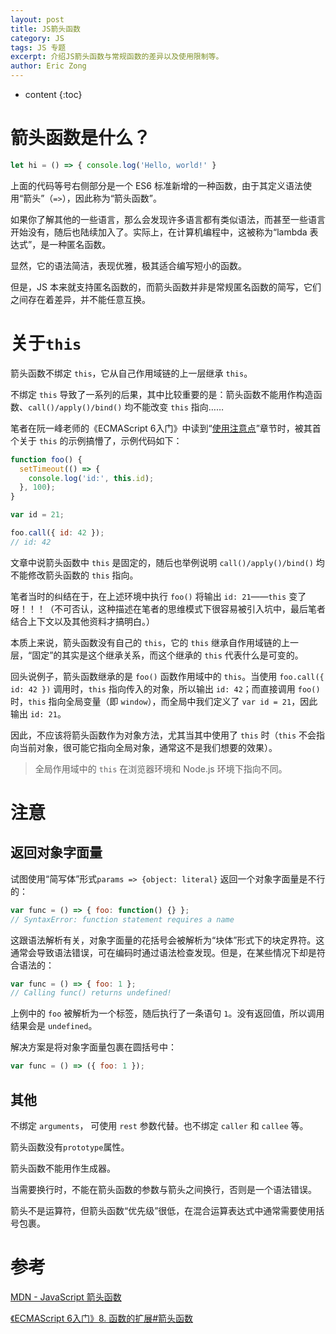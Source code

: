 ```yaml
---
layout: post
title: JS箭头函数
category: JS
tags: JS 专题
excerpt: 介绍JS箭头函数与常规函数的差异以及使用限制等。
author: Eric Zong
---
```


* content
{:toc}

# 箭头函数是什么？

```js
let hi = () => { console.log('Hello, world!' }
```

上面的代码等号右侧部分是一个 ES6 标准新增的一种函数，由于其定义语法使用“箭头”（`=>`），因此称为“箭头函数”。

如果你了解其他的一些语言，那么会发现许多语言都有类似语法，而甚至一些语言开始没有，随后也陆续加入了。实际上，在计算机编程中，这被称为“lambda 表达式”，是一种匿名函数。

显然，它的语法简洁，表现优雅，极其适合编写短小的函数。

但是，JS 本来就支持匿名函数的，而箭头函数并非是常规匿名函数的简写，它们之间存在着差异，并不能任意互换。

# 关于`this`

箭头函数不绑定 `this`，它从自己作用域链的上一层继承 `this`。

不绑定 `this` 导致了一系列的后果，其中比较重要的是：箭头函数不能用作构造函数、`call()/apply()/bind()` 均不能改变 `this` 指向……

笔者在阮一峰老师的《ECMAScript 6入门》中读到“[使用注意点](http://es6.ruanyifeng.com/#docs/function#%E4%BD%BF%E7%94%A8%E6%B3%A8%E6%84%8F%E7%82%B9)”章节时，被其首个关于 `this` 的示例搞懵了，示例代码如下：

```js
function foo() {
  setTimeout(() => {
    console.log('id:', this.id);
  }, 100);
}

var id = 21;

foo.call({ id: 42 });
// id: 42
```

文章中说箭头函数中 `this` 是固定的，随后也举例说明 `call()/apply()/bind()` 均不能修改箭头函数的 `this` 指向。

笔者当时的纠结在于，在上述环境中执行 `foo()` 将输出 `id: 21`——`this` 变了呀！！！（不可否认，这种描述在笔者的思维模式下很容易被引入坑中，最后笔者结合上下文以及其他资料才搞明白。）

本质上来说，箭头函数没有自己的 `this`，它的 `this` 继承自作用域链的上一层，“固定”的其实是这个继承关系，而这个继承的 `this` 代表什么是可变的。

回头说例子，箭头函数继承的是 `foo()` 函数作用域中的 `this`。当使用 `foo.call({ id: 42 })` 调用时，`this` 指向传入的对象，所以输出 `id: 42`；而直接调用 `foo()` 时，`this` 指向全局变量（即 `window`），而全局中我们定义了 `var id = 21`，因此输出 `id: 21`。

因此，不应该将箭头函数作为对象方法，尤其当其中使用了 `this` 时（`this` 不会指向当前对象，很可能它指向全局对象，通常这不是我们想要的效果）。

> 全局作用域中的 `this` 在浏览器环境和 Node.js 环境下指向不同。

# 注意

## 返回对象字面量

试图使用“简写体”形式`params => {object: literal}` 返回一个对象字面量是不行的：

```js
var func = () => { foo: function() {} }; 
// SyntaxError: function statement requires a name
```

这跟语法解析有关，对象字面量的花括号会被解析为“块体”形式下的块定界符。这通常会导致语法错误，可在编码时通过语法检查发现。但是，在某些情况下却是符合语法的：

```js
var func = () => { foo: 1 };
// Calling func() returns undefined!
```

上例中的 `foo` 被解析为一个标签，随后执行了一条语句 `1`。没有返回值，所以调用结果会是 `undefined`。

解决方案是将对象字面量包裹在圆括号中：

```js
var func = () => ({ foo: 1 });
```

## 其他

不绑定 `arguments`， 可使用 `rest` 参数代替。也不绑定 `caller` 和 `callee` 等。

箭头函数没有`prototype`属性。

箭头函数不能用作生成器。

当需要换行时，不能在箭头函数的参数与箭头之间换行，否则是一个语法错误。

箭头不是运算符，但箭头函数“优先级”很低，在混合运算表达式中通常需要使用括号包裹。

# 参考

[MDN - JavaScript 箭头函数](https://developer.mozilla.org/zh-CN/docs/Web/JavaScript/Reference/Functions/Arrow_functions)

[《ECMAScript 6入门》8. 函数的扩展#箭头函数](http://es6.ruanyifeng.com/#docs/function#%E7%AE%AD%E5%A4%B4%E5%87%BD%E6%95%B0)